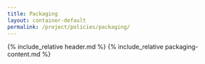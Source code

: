 ```yaml
---
title: Packaging
layout: container-default
permalink: /project/policies/packaging/
---
```


{% include_relative header.md %}
{% include_relative packaging-content.md %}
